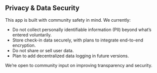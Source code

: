 ##  Privacy & Data Security

This app is built with community safety in mind. We currently:
- Do not collect personally identifiable information (PII) beyond what’s entered voluntarily.
- Store check-in data securely, with plans to integrate end-to-end encryption.
- Do not share or sell user data.
- Plan to add decentralized data logging in future versions.

We’re open to community input on improving transparency and security.
